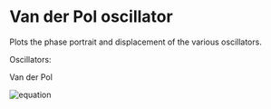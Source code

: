 # Van der Pol oscillator

Plots the phase portrait and displacement of the various oscillators.

Oscillators:

Van der Pol

![equation](https://latex.codecogs.com/gif.image?\dpi{110}&space;$$\ddot{x}&space;&plus;&space;\gamma&space;\left(x^2-1\right)\dot{x}&space;&plus;&space;x&space;=&space;0)
